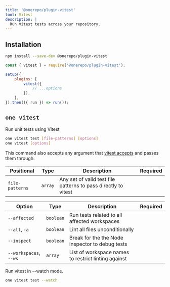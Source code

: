 ```yaml
---
title: '@onerepo/plugin-vitest'
tool: Vitest
description: |
  Run Vitest tests across your repository.
---
```


## Installation

```sh
npm install --save-dev @onerepo/plugin-vitest
```

```js {1,5-7}
const { vitest } = require('@onerepo/plugin-vitest');

setup({
	plugins: [
		vitest({
			// ...options
		}),
	],
}).then(({ run }) => run());
```

<!-- start-onerepo-sentinel -->

## `one vitest`

Run unit tests using Vitest

```sh
one vitest test [file-patterns] [options]
one vitest [options]
```

This command also accepts any argument that [vitest accepts](https://vitest.dev/guide/cli.html) and passes them through.

| Positional      | Type    | Description                                                    | Required |
| --------------- | ------- | -------------------------------------------------------------- | -------- |
| `file-patterns` | `array` | Any set of valid test file patterns to pass directly to vitest |          |

| Option                 | Type      | Description                                         | Required |
| ---------------------- | --------- | --------------------------------------------------- | -------- |
| `--affected`           | `boolean` | Run tests related to all affected workspaces        |          |
| `--all`, `-a`          | `boolean` | Lint all files unconditionally                      |          |
| `--inspect`            | `boolean` | Break for the the Node inspector to debug tests     |          |
| `--workspaces`, `--ws` | `array`   | List of workspace names to restrict linting against |          |

Run vitest in --watch mode.

```sh
one vitest test --watch
```

<!-- end-onerepo-sentinel -->
